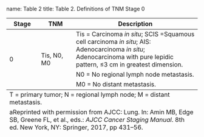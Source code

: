 name: Table 2
title: Table 2. Definitions of TNM Stage 0

<table>
  <colgroup>
    <col width="16.56%">
    <col width="18.26%">
    <col width="5.31%">
    <col width="59.85%">
  </colgroup>
  <thead>
    <tr>
      <th align="Center" scope="col">Stage </th>
      <th align="Center" scope="col">TNM</th>
      <th colspan="2" align="Center" scope="col">Description</th>
    </tr>
  </thead>
  <tfoot>
    <tr>
      <td colspan="4">  T = primary tumor; N = regional lymph node; M = distant metastasis.</td>
    </tr>
    <tr>
      <td colspan="4">
        <span class="sup">a</span>Reprinted with permission from AJCC: Lung. In: Amin MB, Edge SB,  Greene FL, et al., eds.: <em>AJCC Cancer Staging Manual</em>. 8th ed. New York, NY: Springer, 2017, pp 431–56.</td>
    </tr>
  </tfoot>
  <tbody>
    <tr>
      <td rowspan="3">0</td>
      <td rowspan="3">Tis, N0, M0</td>
      <td colspan="2">Tis = Carcinoma <em>in situ</em>; SCIS =Squamous cell carcinoma <em>in situ</em>;   AIS: Adenocarcinoma<em> in situ</em>; Adenocarcinoma with pure lepidic pattern, ≤3 cm in greatest dimension.</td>
    </tr>
    <tr>
      <td colspan="2">N0 = No regional lymph node metastasis.</td>
    </tr>
    <tr>
      <td colspan="2">M0 = No distant metastasis.</td>
    </tr>
  </tbody>
</table>
